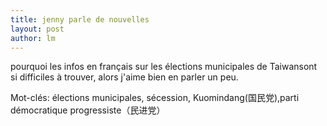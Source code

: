 ```yaml
---
title: jenny parle de nouvelles 
layout: post
author: lm
---
```

<p> pourquoi les infos  en français sur les élections municipales de Taiwansont si difficiles à trouver, alors j&#39;aime bien en parler un peu.</p>
<p>Mot-clés: élections municipales, sécession, Kuomindang(国民党),parti démocratique progressiste（民进党）  </p>

